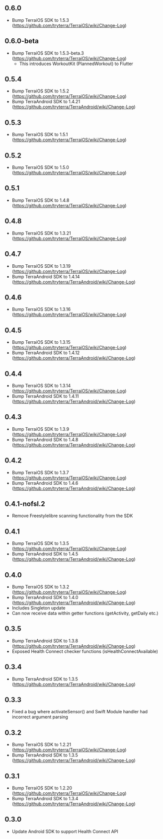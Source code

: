## 0.6.0

* Bump TerraiOS SDK to 1.5.3 (https://github.com/tryterra/TerraiOS/wiki/Change-Log)

## 0.6.0-beta

* Bump TerraiOS SDK to 1.5.3-beta.3 (https://github.com/tryterra/TerraiOS/wiki/Change-Log)
    * This introduces WorkoutKit (PlannedWorkout) to Flutter

## 0.5.4

* Bump TerraiOS SDK to 1.5.2 (https://github.com/tryterra/TerraiOS/wiki/Change-Log)
* Bump TerraAndroid SDK to 1.4.21 (https://github.com/tryterra/TerraAndroid/wiki/Change-Log) 

## 0.5.3

* Bump TerraiOS SDK to 1.5.1 (https://github.com/tryterra/TerraiOS/wiki/Change-Log)

## 0.5.2

* Bump TerraiOS SDK to 1.5.0 (https://github.com/tryterra/TerraiOS/wiki/Change-Log)

## 0.5.1

* Bump TerraiOS SDK to 1.4.8 (https://github.com/tryterra/TerraiOS/wiki/Change-Log)

## 0.4.8

* Bump TerraiOS SDK to 1.3.21 (https://github.com/tryterra/TerraiOS/wiki/Change-Log)

## 0.4.7

* Bump TerraiOS SDK to 1.3.19 (https://github.com/tryterra/TerraiOS/wiki/Change-Log)
* Bump TerraAndroid SDK to 1.4.14 (https://github.com/tryterra/TerraAndroid/wiki/Change-Log) 


## 0.4.6

* Bump TerraiOS SDK to 1.3.16 (https://github.com/tryterra/TerraiOS/wiki/Change-Log)

## 0.4.5

* Bump TerraiOS SDK to 1.3.15 (https://github.com/tryterra/TerraiOS/wiki/Change-Log)
* Bump TerraAndroid SDK to 1.4.12 (https://github.com/tryterra/TerraAndroid/wiki/Change-Log) 

## 0.4.4

* Bump TerraiOS SDK to 1.3.14 (https://github.com/tryterra/TerraiOS/wiki/Change-Log)
* Bump TerraAndroid SDK to 1.4.11 (https://github.com/tryterra/TerraAndroid/wiki/Change-Log) 

## 0.4.3

* Bump TerraiOS SDK to 1.3.9 (https://github.com/tryterra/TerraiOS/wiki/Change-Log)
* Bump TerraAndroid SDK to 1.4.8 (https://github.com/tryterra/TerraAndroid/wiki/Change-Log) 

## 0.4.2

* Bump TerraiOS SDK to 1.3.7 (https://github.com/tryterra/TerraiOS/wiki/Change-Log)
* Bump TerraAndroid SDK to 1.4.6 (https://github.com/tryterra/TerraAndroid/wiki/Change-Log) 

## 0.4.1-nofsl.2

* Remove Freestylelibre scanning functionality from the SDK

## 0.4.1	

* Bump TerraiOS SDK to 1.3.5 (https://github.com/tryterra/TerraiOS/wiki/Change-Log)
* Bump TerraAndroid SDK to 1.4.5 (https://github.com/tryterra/TerraAndroid/wiki/Change-Log) 

## 0.4.0	

* Bump TerraiOS SDK to 1.3.2 (https://github.com/tryterra/TerraiOS/wiki/Change-Log)
* Bump TerraAndroid SDK to 1.4.0 (https://github.com/tryterra/TerraAndroid/wiki/Change-Log)
* Includes Singleton update
* Can now receive data within getter functions (getActivity, getDaily etc.)

## 0.3.5	

* Bump TerraAndroid SDK to 1.3.8 (https://github.com/tryterra/TerraAndroid/wiki/Change-Log)
* Exposed Health Connect checker functions (isHealthConnectAvailable)

## 0.3.4	

* Bump TerraAndroid SDK to 1.3.5 (https://github.com/tryterra/TerraAndroid/wiki/Change-Log)

## 0.3.3	

* Fixed a bug where activateSensor() and Swift Module handler had incorrect argument parsing

## 0.3.2	

* Bump TerraiOS SDK to 1.2.21 (https://github.com/tryterra/TerraiOS/wiki/Change-Log)
* Bump TerraAndroid SDK to 1.3.5 (https://github.com/tryterra/TerraAndroid/wiki/Change-Log)

## 0.3.1	

* Bump TerraiOS SDK to 1.2.20 (https://github.com/tryterra/TerraiOS/wiki/Change-Log)
* Bump TerraAndroid SDK to 1.3.4 (https://github.com/tryterra/TerraAndroid/wiki/Change-Log)

## 0.3.0	

* Update Android SDK to support Health Connect API

